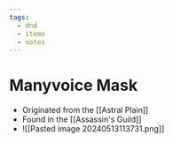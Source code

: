 ```yaml
---
tags:
  - dnd
  - items
  - notes
---
```

# Manyvoice Mask
- Originated from the [[Astral Plain]]
- Found in the [[Assassin's Guild]]
- ![[Pasted image 20240513113731.png]]